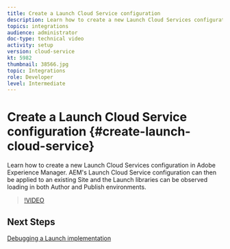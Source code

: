 ```yaml
---
title: Create a Launch Cloud Service configuration
description: Learn how to create a new Launch Cloud Services configuration. The Launch Cloud Service configuration can then be applied to an existing Site and the Launch libraries can be observed loading in both Author and Publish environments.
topics: integrations
audience: administrator
doc-type: technical video
activity: setup
version: cloud-service
kt: 5982
thumbnail: 38566.jpg
topic: Integrations
role: Developer
level: Intermediate
---
```


# Create a Launch Cloud Service configuration {#create-launch-cloud-service}

Learn how to create a new Launch Cloud Services configuration in Adobe Experience Manager. AEM's Launch Cloud Service configuration can then be applied to an existing Site and the Launch libraries can be observed loading in both Author and Publish environments.

>[!VIDEO](https://video.tv.adobe.com/v/38566?quality=12&learn=on)

## Next Steps

[Debugging a Launch implementation](debug-launch-implementation.md)
